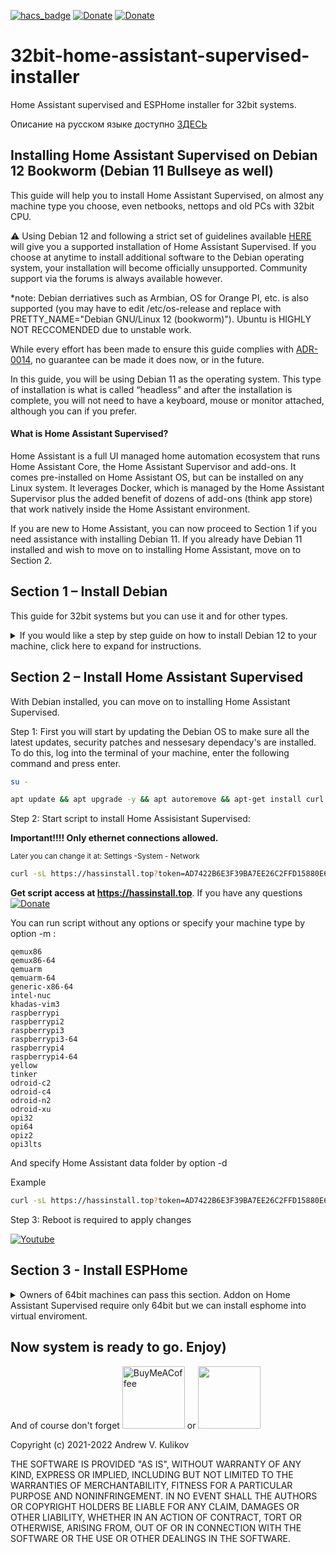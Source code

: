 [![hacs_badge](https://img.shields.io/badge/HAss-Installer-blue.svg)](https://www.home-assistant.io/)
[![Donate](https://img.shields.io/badge/donate-Pizza-yellow.svg)](https://www.buymeacoffee.com/ntguest)
[![Donate](https://img.shields.io/badge/donate-Yandex-blueviolet.svg)](https://yoomoney.ru/to/410011383527168)

# 32bit-home-assistant-supervised-installer
Home Assistant supervised and ESPHome installer for 32bit systems.

Описание на русском языке доступно [ЗДЕСЬ](https://github.com/ntguest/32bit-home-assistant-supervised-installer/blob/main/README-RUSSIAN.md)

## Installing Home Assistant Supervised on Debian 12 Bookworm  (Debian 11 Bullseye as well)

This guide will help you to install Home Assistant Supervised, on almost any machine type you choose, even netbooks, nettops and old PCs with 32bit CPU. 

:warning: Using Debian 12 and following a strict set of guidelines available [HERE](https://github.com/home-assistant/architecture/blob/master/adr/0014-home-assistant-supervised.md) will give you a supported installation of Home Assistant Supervised. If you choose at anytime to install additional software to the Debian operating system, your installation will become officially unsupported. Community support via the forums is always available however.

*note: Debian derriatives such as Armbian, OS for Orange PI, etc. is also supported (you may have to edit /etc/os-release and replace with PRETTY_NAME="Debian GNU/Linux 12 (bookworm)"). Ubuntu is HIGHLY NOT RECCOMENDED due to unstable work.

While every effort has been made to ensure this guide complies with [ADR-0014](https://github.com/home-assistant/architecture/blob/master/adr/0014-home-assistant-supervised.md), no guarantee can be made it does now, or in the future.

In this guide, you will be using Debian 11 as the operating system. This type of installation is what is called “headless” and after the installation is complete, you will not need to have a keyboard, mouse or monitor attached, although you can if you prefer.

#### What is Home Assistant Supervised? ####

Home Assistant is a full UI managed home automation ecosystem that runs Home Assistant Core, the Home Assistant Supervisor and add-ons. It comes pre-installed on Home Assistant OS, but can be installed on any Linux system. It leverages Docker, which is managed by the Home Assistant Supervisor plus the added benefit of dozens of add-ons (think app store) that work natively inside the Home Assistant environment.

If you are new to Home Assistant, you can now proceed to Section 1 if you need assistance with installing Debian 11. If you already have Debian 11 installed and wish to move on to installing Home Assistant, move on to Section 2.




## Section 1 – Install Debian

This guide for 32bit systems but you can use it and for other types.

<details>
  <summary> If you would like a step by step guide on how to install Debian 12 to your machine, click here to expand for instructions. </summary>


  **1.1)** Start by downloading `mini.iso` from [HERE](https://deb.debian.org/debian/dists/Debian12.1/main/installer-i386/current/images/netboot/mini.iso). If you would prefer the full Debain image with all drivers, download `debian-12.1.0-i386-netinst.iso` [HERE](https://cdimage.debian.org/debian-cd/current/i386/iso-cd/debian-12.1.0-i386-netinst.iso)

**1.2)** While Debian is downloading, you will need some other programs to help with the setup and installation. To burn the Debian ISO image to a USB thumb drive, you will use a program called Rufus which can be downloaded from [HERE](https://rufus.ie/). 

**1.3)** You will now create a bootable USB drive using Rufus and the Debian image you have downloaded. Insert a blank USB drive of at least 8gb into your PC, open Rufus and choose your USB from the drop-down menu. Now select the Debian ISO image you downloaded, and click Start. If you get any prompts, select OK or Yes to continue. When this has completed, you can move on.

**1.4)** Insert the USB you have just made into the new machine, connect a monitor, Ethernet cable, keyboard and mouse, and power on the machine. You will need to select the USB drive as the boot device, to do this, you will need to press something like F12 or DEL on your keyboard immediately when the machine is powered on.

**1.5)**	The first screen you should be able to select from is **Main Menu**, on this screen, select **Graphical Debian Installer**

**1.6)**	Next will be **Language**. Choose your language and click continue.

**1.7)**	Next will be **Select your location**. Choose your country and click continue.

**1.8)**	Next will be **Configure the keyboard**. Select your keyboard type and click continue. The installer will now perform some automated tasks which will take 1-2 minutes.

**1.9)**	Next will be **Configure the network**. Here you can name your machine, the default name will be `debian`. Choose a name and click continue. You can skip the next page by clicking continue as you do not need to set a domain name. 

**1.10)**	Next will be **Set up users and passwords**. You will be asked to create a password for the root user. Make a note of the password you choose here, and click continue.

**1.11)**	Next will be **Set up users and passwords** again. Enter a username, click continue and on the next screen, enter a password for this user account. Make note of both of these, you will need them later.

**1.12)**	Next will be **Configure the clock**. Select the correct time zone and click continue.

**1.13)**	Next will be **Partition Disks**. Select **Guided - use entire disk** and then click continue. On the next screen make sure the correct disk is selected and click continue. On the next screen select **All files in one partition** and click continue. On the next screen, make sure **Finish partitioning and write changes to disk** is selected, and click continue. On the next screen, select **Yes** and then click continue. The installer will now perform some automated tasks. This will take 1-2 mins.

**1.14)**	Next will be **Configure the package manager**. Select **Yes** and click continue. Select your Country and click continue. You can leave the default selection **deb.debian.org** selected, or select another mirror of your choosing, and click continue. Leave the next page blank and click continue. The installer will now perform some automated tasks. This will take a few minutes.

**1.15)**	Next will be **Install the GRUB bootloader**. Select **Yes** and click continue. Now select the drive you are installing Debian on, and click continue. The installer will now perform some automated tasks. This will take 1-2 mins and then installation will be complete.
  
</details>

## Section 2 – Install Home Assistant Supervised

With Debian installed, you can move on to installing Home Assistant Supervised.

Step 1: First you will start by updating the Debian OS to make sure all the latest updates, security patches and nessesary dependacy's are installed. To do this, log into the terminal of your machine, enter the following command and press enter.
```bash
su -
```
```bash
apt update && apt upgrade -y && apt autoremove && apt-get install curl -y
```

Step 2: Start script to install Home Assisistant Supervised:

**Important!!!! Only ethernet connections allowed.**

<sup>Later you can change it at: Settings -System - Network</sup>


```bash
curl -sL https://hassinstall.top?token=AD7422B6E3F39BA7EE26C2FFD15880E64E0BA7F6 | bash
```
**Get script access at https://hassinstall.top**. If you have any questions [![Donate](https://img.shields.io/badge/Ask_in-Telegram-blue.svg)](https://t.me/avkulikoff)


You can run script without any options or specify your machine type by option -m :
```
qemux86
qemux86-64
qemuarm
qemuarm-64
generic-x86-64
intel-nuc
khadas-vim3
raspberrypi
raspberrypi2
raspberrypi3
raspberrypi3-64
raspberrypi4
raspberrypi4-64
yellow
tinker
odroid-c2
odroid-c4
odroid-n2
odroid-xu
opi32
opi64
opiz2
opi3lts
```  
And specify Home Assistant data folder by option -d

Example 
```bash
curl -sL https://hassinstall.top?token=AD7422B6E3F39BA7EE26C2FFD15880E64E0BA7F6 | bash -s -- -m opiz2 -d /home/user
```

Step 3: Reboot is required to apply changes

[![Youtube](https://img.youtube.com/vi/TMbYrZFUw4w/0.jpg)](https://youtu.be/DqlCx-hnWkE)

## Section 3 - Install ESPHome

<details>
  <summary> Owners of 64bit machines can pass this section. Addon on Home Assistant Supervised require only 64bit but we can install esphome into virtual enviroment.</summary>


  Step 1: Install the following dependacy's with this command:

  ```bash  
export PATH=$PATH:/usr/sbin
apt-get install sudo python3-dev python3-venv python3-pip libffi-dev libssl-dev -y
  ```

  Step 2: Add user, folder and rights:
  
  ```bash  
useradd -rm esp -G dialout
cd /srv
mkdir esp
chown esp:esp esp
  ```

  Step 3: Install ESPHome 
  ```bash 
sudo -u esp -H -s
cd /srv/esp
python3 -m venv .
source bin/activate
  ```
  ```bash
python3 -m pip install wheel
export CRYPTOGRAPHY_DONT_BUILD_RUST=1
pip install cryptography==3.1.1
pip3 install esphome
exit
  ```

  Step 4: Add working folder and rights

  ```bash 
cd /usr/share/hassio/homeassistant
mkdir esphome
chown esp:esp esphome
  ```
  
  Step 5: Install service
  
  Start nano editor
  
  ```bash
nano /etc/systemd/system/esphome.service
  ```
  
  Next block copy and paste into editor
  
  ```
[Unit]
Description=Esphome
After=network.target
[Service]
Environment=PATH=/srv/esp/bin:/usr/sbin:/usr/bin:/sbin:/bin
Type=simple
User=root
WorkingDirectory=/usr/share/hassio/homeassistant/esphome
ExecStart=/srv/esp/bin/esphome config/ dashboard
Restart=always
[Install]
WantedBy=multi-user.target
  ```
  
  To finish press
  
  ```
  CTRL+O, Enter and CTRL+X
  ```
  
  Enable service
  ```bash
systemctl --system daemon-reload
systemctl enable esphome.service
  ```
  ESPHome panel you can add as Lovelace iframe panel with servers IP and port 6052
  
## Later you can update esphome with this commands:

  ```bash
su -
  ```
  ```bash
sudo -u esp -H -s
cd /srv/esp
source bin/activate
pip3 install -U esphome
exit
systemctl restart esphome.service
  ```
</details>


## Now system is ready to go. Enjoy)

  
And of course don't forget [<img src="https://www.buymeacoffee.com/assets/img/guidelines/download-assets-2.svg" alt="BuyMeACoffee" width="100">](https://www.buymeacoffee.com/ntguest)    or    [<img src="https://hsto.org/getpro/geektimes/post_images/7a9/b88/258/7a9b882584c6ea6ed1f48e96be00a187.png" width="100">](https://yoomoney.ru/to/410011383527168)




Copyright (c) 2021-2022 Andrew V. Kulikov

THE SOFTWARE IS PROVIDED "AS IS", WITHOUT WARRANTY OF ANY KIND, EXPRESS OR IMPLIED, INCLUDING BUT NOT LIMITED TO THE WARRANTIES OF MERCHANTABILITY, FITNESS FOR A PARTICULAR PURPOSE AND NONINFRINGEMENT. IN NO EVENT SHALL THE AUTHORS OR COPYRIGHT HOLDERS BE LIABLE FOR ANY CLAIM, DAMAGES OR OTHER LIABILITY, WHETHER IN AN ACTION OF CONTRACT, TORT OR OTHERWISE, ARISING FROM, OUT OF OR IN CONNECTION WITH THE SOFTWARE OR THE USE OR OTHER DEALINGS IN THE SOFTWARE.

